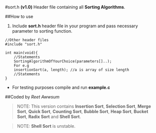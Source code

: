 #sort.h **(v1.0)**
Header file containing all **Sorting Algorithms**.

##How to use
1. Include **sort.h** header file in your program and pass necessary parameter to sorting function.
```
//Other header files
#include "sort.h"

int main(void){
    //Statements
    SortingAlgorithmOfYourChoice(parameters[]..);
    For e.g
    insertionSort(a, length); //a is array of size length
    //Statements
}
```
* For testing purposes compile and run **example.c**

##Coded by *Reet Awwsum*
>NOTE: This version contains **Insertion Sort**, **Selection Sort**, **Merge Sort**, **Quick Sort**, **Counting Sort**, **Bubble Sort**, **Heap Sort**, **Bucket Sort**, **Radix Sort** and **Shell Sort**.

>NOTE: **Shell Sort** is unstable.